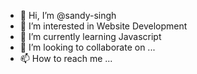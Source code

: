 - 👋 Hi, I’m @sandy-singh
- 👀 I’m interested in Website Development
- 🌱 I’m currently learning Javascript
- 💞️ I’m looking to collaborate on ...
- 📫 How to reach me ...

<!---
sandy-singh-dev/sandy-singh-dev is a ✨ special ✨ repository because its `README.md` (this file) appears on your GitHub profile.
You can click the Preview link to take a look at your changes.
--->
